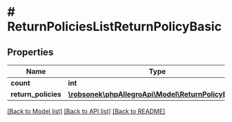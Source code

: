 # # ReturnPoliciesListReturnPolicyBasic

## Properties

Name | Type | Description | Notes
------------ | ------------- | ------------- | -------------
**count** | **int** |  | [optional]
**return_policies** | [**\robsonek\phpAllegroApi\Model\ReturnPolicyBasic[]**](ReturnPolicyBasic.md) |  | [optional]

[[Back to Model list]](../../README.md#models) [[Back to API list]](../../README.md#endpoints) [[Back to README]](../../README.md)
